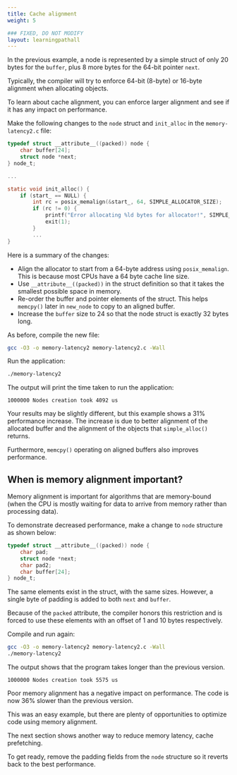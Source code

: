 ```yaml
---
title: Cache alignment
weight: 5

### FIXED, DO NOT MODIFY
layout: learningpathall
---
```


In the previous example, a node is represented by a simple struct of only 20 bytes for the `buffer`, plus 8 more bytes for the 64-bit pointer `next`. 

Typically, the compiler will try to enforce 64-bit (8-byte) or 16-byte alignment when allocating objects. 

To learn about cache alignment, you can enforce larger alignment and see if it has any impact on performance. 

Make the following changes to the `node` struct and `init_alloc` in the `memory-latency2.c` file:

```C
typedef struct __attribute__((packed)) node {
    char buffer[24];
    struct node *next;
} node_t;

...

static void init_alloc() {
    if (start_ == NULL) {
        int rc = posix_memalign(&start_, 64, SIMPLE_ALLOCATOR_SIZE);
        if (rc != 0) {
            printf("Error allocating %ld bytes for allocator!", SIMPLE_ALLOCATOR_SIZE);
            exit(1);
        }
        ...
}
```

Here is a summary of the changes:
* Align the allocator to start from a 64-byte address using `posix_memalign`. This is because most CPUs have a 64 byte cache line size.
* Use `__attribute__((packed))` in the struct definition so that it takes the smallest possible space in memory.
* Re-order the buffer and pointer elements of the struct. This helps `memcpy()` later in `new_node` to copy to an aligned buffer.
* Increase the `buffer` size to 24 so that the node struct is exactly 32 bytes long.

As before, compile the new file:

```bash
gcc -O3 -o memory-latency2 memory-latency2.c -Wall
```

Run the application:

```bash
./memory-latency2
```

The output will print the time taken to run the application:

```output
1000000 Nodes creation took 4092 us
```

Your results may be slightly different, but this example shows a 31% performance increase. The increase is due to better alignment of the allocated buffer and the alignment of the objects that `simple_alloc()` returns. 

Furthermore, `memcpy()` operating on aligned buffers also improves performance.


## When is memory alignment important?

Memory alignment is important for algorithms that are memory-bound (when the CPU is mostly waiting for data to arrive from memory rather than processing data).

To demonstrate decreased performance, make a change to `node` structure as shown below:

```C
typedef struct __attribute__((packed)) node {
    char pad;
    struct node *next;
    char pad2;
    char buffer[24];
} node_t;
```

The same elements exist in the struct, with the same sizes. However, a single byte of padding is added to both `next` and `buffer`. 

Because of the `packed` attribute, the compiler honors this restriction and is forced to use these elements with an offset of 1 and 10 bytes respectively. 

Compile and run again:

```bash
gcc -O3 -o memory-latency2 memory-latency2.c -Wall
./memory-latency2
```

The output shows that the program takes longer than the previous version. 

```output
1000000 Nodes creation took 5575 us
```

Poor memory alignment has a negative impact on performance. The code is now 36% slower than the previous version. 

This was an easy example, but there are plenty of opportunities to optimize code using memory alignment.

The next section shows another way to reduce memory latency, cache prefetching. 

To get ready, remove the padding fields from the `node` structure so it reverts back to the best performance. 
